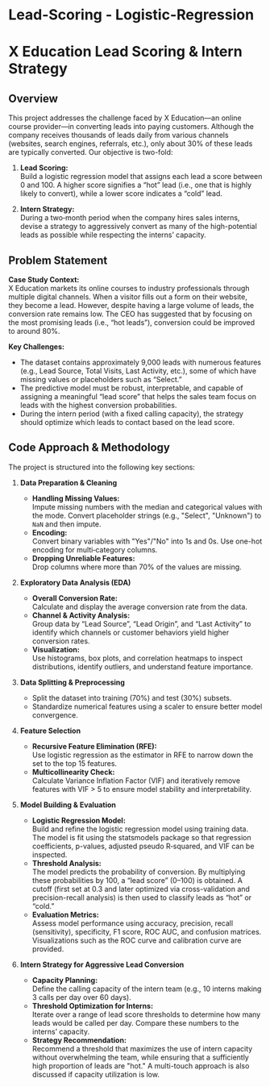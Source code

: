 # Lead-Scoring - Logistic-Regression
# X Education Lead Scoring & Intern Strategy

## Overview

This project addresses the challenge faced by X Education—an online course provider—in converting leads into paying customers. Although the company receives thousands of leads daily from various channels (websites, search engines, referrals, etc.), only about 30% of these leads are typically converted. Our objective is two-fold:

1. **Lead Scoring:**  
   Build a logistic regression model that assigns each lead a score between 0 and 100. A higher score signifies a “hot” lead (i.e., one that is highly likely to convert), while a lower score indicates a “cold” lead.

2. **Intern Strategy:**  
   During a two‑month period when the company hires sales interns, devise a strategy to aggressively convert as many of the high-potential leads as possible while respecting the interns’ capacity.

## Problem Statement

**Case Study Context:**  
X Education markets its online courses to industry professionals through multiple digital channels. When a visitor fills out a form on their website, they become a lead. However, despite having a large volume of leads, the conversion rate remains low. The CEO has suggested that by focusing on the most promising leads (i.e., “hot leads”), conversion could be improved to around 80%.

**Key Challenges:**
- The dataset contains approximately 9,000 leads with numerous features (e.g., Lead Source, Total Visits, Last Activity, etc.), some of which have missing values or placeholders such as “Select.”
- The predictive model must be robust, interpretable, and capable of assigning a meaningful “lead score” that helps the sales team focus on leads with the highest conversion probabilities.
- During the intern period (with a fixed calling capacity), the strategy should optimize which leads to contact based on the lead score.

## Code Approach & Methodology

The project is structured into the following key sections:

1. **Data Preparation & Cleaning**
   - **Handling Missing Values:**  
     Impute missing numbers with the median and categorical values with the mode. Convert placeholder strings (e.g., "Select", "Unknown") to `NaN` and then impute.
   - **Encoding:**  
     Convert binary variables with "Yes"/"No" into 1s and 0s. Use one-hot encoding for multi‑category columns.
   - **Dropping Unreliable Features:**  
     Drop columns where more than 70% of the values are missing.

2. **Exploratory Data Analysis (EDA)**
   - **Overall Conversion Rate:**  
     Calculate and display the average conversion rate from the data.
   - **Channel & Activity Analysis:**  
     Group data by “Lead Source”, “Lead Origin”, and “Last Activity” to identify which channels or customer behaviors yield higher conversion rates.
   - **Visualization:**  
     Use histograms, box plots, and correlation heatmaps to inspect distributions, identify outliers, and understand feature importance.

3. **Data Splitting & Preprocessing**
   - Split the dataset into training (70%) and test (30%) subsets.
   - Standardize numerical features using a scaler to ensure better model convergence.

4. **Feature Selection**
   - **Recursive Feature Elimination (RFE):**  
     Use logistic regression as the estimator in RFE to narrow down the set to the top 15 features.
   - **Multicollinearity Check:**  
     Calculate Variance Inflation Factor (VIF) and iteratively remove features with VIF > 5 to ensure model stability and interpretability.

5. **Model Building & Evaluation**
   - **Logistic Regression Model:**  
     Build and refine the logistic regression model using training data. The model is fit using the statsmodels package so that regression coefficients, p-values, adjusted pseudo R‑squared, and VIF can be inspected.
   - **Threshold Analysis:**  
     The model predicts the probability of conversion. By multiplying these probabilities by 100, a “lead score” (0–100) is obtained. A cutoff (first set at 0.3 and later optimized via cross-validation and precision-recall analysis) is then used to classify leads as “hot” or “cold.”
   - **Evaluation Metrics:**  
     Assess model performance using accuracy, precision, recall (sensitivity), specificity, F1 score, ROC AUC, and confusion matrices. Visualizations such as the ROC curve and calibration curve are provided.

6. **Intern Strategy for Aggressive Lead Conversion**
   - **Capacity Planning:**  
     Define the calling capacity of the intern team (e.g., 10 interns making 3 calls per day over 60 days).
   - **Threshold Optimization for Interns:**  
     Iterate over a range of lead score thresholds to determine how many leads would be called per day. Compare these numbers to the interns’ capacity.
   - **Strategy Recommendation:**  
     Recommend a threshold that maximizes the use of intern capacity without overwhelming the team, while ensuring that a sufficiently high proportion of leads are "hot." A multi-touch approach is also discussed if capacity utilization is low.

